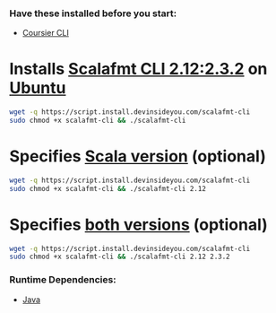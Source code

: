 ### Have these installed before you start:
* [Coursier CLI](https://github.com/DevInsideYou/install-coursier-cli)

# Installs [Scalafmt CLI 2.12:2.3.2](https://scalameta.org/scalafmt/) on [Ubuntu](https://www.ubuntu.com/)

```bash
wget -q https://script.install.devinsideyou.com/scalafmt-cli
sudo chmod +x scalafmt-cli && ./scalafmt-cli
```

# Specifies [Scala version](https://search.maven.org/search?q=g:org.scalameta%20scalafmt-cli) (optional)

```bash
wget -q https://script.install.devinsideyou.com/scalafmt-cli
sudo chmod +x scalafmt-cli && ./scalafmt-cli 2.12
```

# Specifies [both versions](https://search.maven.org/search?q=g:org.scalameta%20scalafmt-cli) (optional)

```bash
wget -q https://script.install.devinsideyou.com/scalafmt-cli
sudo chmod +x scalafmt-cli && ./scalafmt-cli 2.12 2.3.2
```

### Runtime Dependencies:
* [Java](https://github.com/DevInsideYou/install-java)
